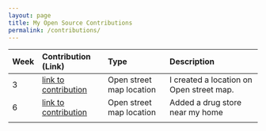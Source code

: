 ```yaml
---
layout: page
title: My Open Source Contributions
permalink: /contributions/
---
```


<!--
The first column, Contribution, must be a hyperlink to the actual contribution,
such as the Wikipedia edit or pull request, etc., with a suitable name.
Type of the contribution should be "Wikipedia edit", "OpenStreet Map feature",
"Project Documentation", "Project Code", "Blog Edit", etc.

The Description should include a brief summary of what you did.

Replace the first row below with your contribution and add new ones below it
following the same syntax.

-->





| Week   | Contribution (Link)  | Type  | Description |
|---|:---|:---|:---|
|  3   |[link to contribution](https://www.openstreetmap.org/user/Ks5810/history)|Open street map location| I created a location on Open street map.|
|  6   | [link to contribution](https://www.openstreetmap.org/changeset/81890437#map=19/34.74174/137.39309)| Open street map location    | Added a drug store near my home |
|     |     |     |      |
